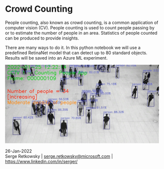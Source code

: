 # Crowd Counting

People counting, also known as crowd counting, is a common application of computer vision (CV). People counting is used to count people passing by or to estimate the number of people in an area.
Statistics of people counted can be produced to provide insights.

There are many ways to do it. In this python notebook we will use a predefined RetinaNet model that can detect up to 80 standard objects. 
Results will be saved into an Azure ML experiment.

<img src="example.jpg">

26-Jan-2022
<br>
Serge Retkowsky | serge.retkowsky@microsoft.com | https://www.linkedin.com/in/serger/
